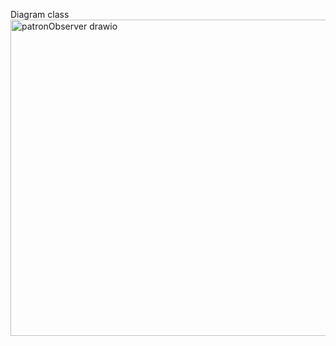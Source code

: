 Diagram class
<img width="1391" height="506" alt="patronObserver drawio" src="https://github.com/user-attachments/assets/a1492e49-4d9b-489c-b1d5-89e1667340ea" />
